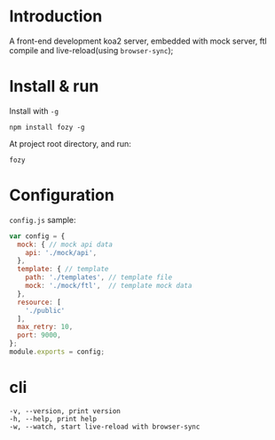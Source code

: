 
# Introduction

A front-end development koa2 server, embedded with mock server, ftl compile and live-reload(using `browser-sync`);

# Install & run

Install with `-g`

`npm install fozy -g`

At project root directory, and run:

`fozy`

# Configuration

`config.js` sample:

```js
var config = {
  mock: { // mock api data
    api: './mock/api',
  },     
  template: { // template
    path: './templates', // template file
    mock: './mock/ftl',  // template mock data
  },
  resource: [
    './public'
  ],
  max_retry: 10,
  port: 9000,
};
module.exports = config;
```

# cli

```
-v, --version, print version
-h, --help, print help
-w, --watch, start live-reload with browser-sync
```